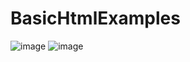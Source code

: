 # BasicHtmlExamples

![image](https://github.com/user-attachments/assets/a557c657-feaf-4dba-bb77-c7a0f031bfb0)
![image](https://github.com/user-attachments/assets/a9836fed-aa07-4347-8356-3e1aa6f20b24)

